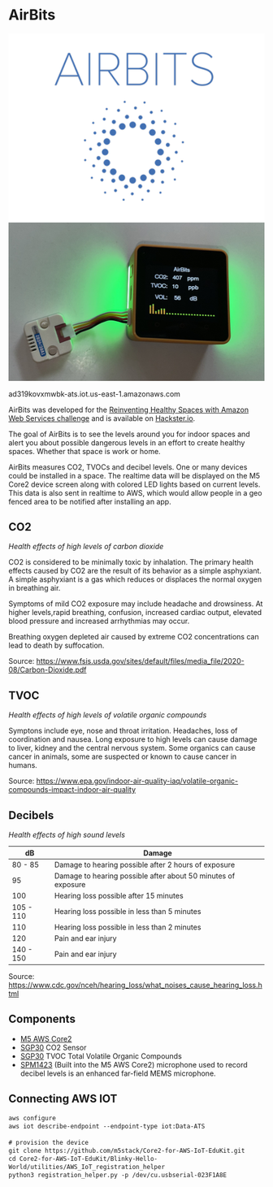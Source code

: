# AirBits
![Logo](images/logo.png)
![Device](images/device.jpg)

ad319kovxmwbk-ats.iot.us-east-1.amazonaws.com

AirBits was developed for the [Reinventing Healthy Spaces
with Amazon Web Services challenge](https://www.hackster.io/contests/Healthy-Spaces-with-AWS) and is available on [Hackster.io](https://www.hackster.io/avantassel/airbits-ea8503).

The goal of AirBits is to see the levels around you for indoor spaces and alert you about possible dangerous levels in an effort to create healthy spaces.  Whether that space is work or home.  

AirBits measures CO2, TVOCs and decibel levels.  One or many devices could be installed in a space.  The realtime data will be displayed on the M5 Core2 device screen along with colored LED lights based on current levels.  This data is also sent in realtime to AWS, which would allow people in a geo fenced area to be notified after installing an app.

## CO2

*Health effects of high levels of carbon dioxide*

CO2 is considered to be minimally toxic by inhalation. The primary health effects caused by CO2 are the result of its behavior as a simple asphyxiant. A simple asphyxiant is a gas which reduces or displaces the normal oxygen in breathing air.

Symptoms of mild CO2 exposure may include headache and drowsiness. At higher levels,rapid breathing, confusion, increased cardiac output, elevated blood pressure and increased arrhythmias may occur.

Breathing oxygen depleted air caused by extreme CO2 concentrations can lead to death by
suffocation. 

Source: https://www.fsis.usda.gov/sites/default/files/media_file/2020-08/Carbon-Dioxide.pdf

## TVOC

*Health effects of high levels of volatile organic compounds*

Symptons include eye, nose and throat irritation. Headaches, loss of coordination and nausea.  Long exposure to high levels can cause damage to liver, kidney and the central nervous system. Some organics can cause cancer in animals, some are suspected or known to cause cancer in humans.

Source: https://www.epa.gov/indoor-air-quality-iaq/volatile-organic-compounds-impact-indoor-air-quality


## Decibels

*Health effects of high sound levels*

| dB | Damage |
|---|---|
| 80 - 85 | Damage to hearing possible after 2 hours of exposure |
| 95 | Damage to hearing possible after about 50 minutes of exposure |
| 100 | Hearing loss possible after 15 minutes |
| 105 - 110 | Hearing loss possible in less than 5 minutes |
| 110 | Hearing loss possible in less than 2 minutes |
| 120 | Pain and ear injury 
| 140 - 150 | Pain and ear injury


Source: https://www.cdc.gov/nceh/hearing_loss/what_noises_cause_hearing_loss.html

## Components

- [M5 AWS Core2](https://shop.m5stack.com/collections/stack-series/products/m5stack-core2-esp32-iot-development-kit-for-aws-iot-edukit)
- [SGP30](https://shop.m5stack.com/products/tvoc-eco2-gas-unit-sgp30) CO2 Sensor
- [SGP30](https://shop.m5stack.com/products/tvoc-eco2-gas-unit-sgp30) TVOC Total Volatile Organic Compounds
- [SPM1423](https://shop.m5stack.com/products/pdm-microphone-unit-spm1423) (Built into the M5 AWS Core2) microphone used to record decibel levels is an enhanced far-field MEMS microphone.

## Connecting AWS IOT

```
aws configure
aws iot describe-endpoint --endpoint-type iot:Data-ATS

# provision the device
git clone https://github.com/m5stack/Core2-for-AWS-IoT-EduKit.git
cd Core2-for-AWS-IoT-EduKit/Blinky-Hello-World/utilities/AWS_IoT_registration_helper
python3 registration_helper.py -p /dev/cu.usbserial-023F1A8E
```